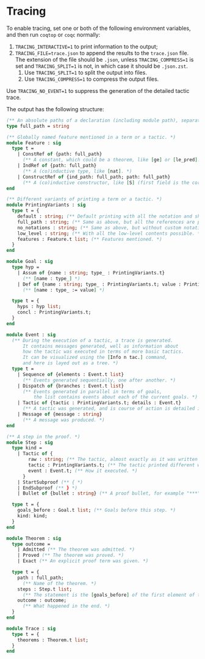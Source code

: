 Tracing
===

To enable tracing, set one or both of the following environment variables, and then run `coqtop` or `coqc` normally:
1. `TRACING_INTERACTIVE=1` to print information to the output;
2. `TRACING_FILE=trace.json` to append the results to the `trace.json` file. The extension of the file should be `.json`,
   unless `TRACING_COMPRESS=1` is set and `TRACING_SPLIT=1` is not, in which case it should be `.json.zst`.
   1. Use `TRACING_SPLIT=1` to split the output into files.
   2. Use `TRACING_COMPRESS=1` to compress the output files.

Use `TRACING_NO_EVENT=1` to suppress the generation of the detailed tactic trace.

The output has the following structure:
```ocaml
(** An absolute paths of a declaration (including module path), separated by periods. *)
type full_path = string

(** Globally named feature mentioned in a term or a tactic. *)
module Feature : sig
  type t =
    | ConstRef of {path: full_path}
      (** A constant, which could be a theorem, like [ge] or [le_pred]. *)
    | IndRef of {path: full_path}
      (** A (co)inductive type, like [nat]. *)
    | ConstructRef of {ind_path: full_path; path: full_path}
      (** A (co)inductive constructor, like [S] (first field is the corresponding type). *)
end

(** Different variants of printing a term or a tactic. *)
module PrintingVariants : sig
  type t = {
    default : string; (** Default printing with all the notation and shortcuts. *)
    full_path : string; (** Same as above, but all the references are printed with full paths (including module paths). *)
    no_notations : string; (** Same as above, but without custom notations. *)
    low_level : string; (** With all the low-level contents possible. *)
    features : Feature.t list; (** Features mentioned. *)
  }
end

module Goal : sig
  type hyp =
    | Assum of {name : string; type_ : PrintingVariants.t}
      (** [name : type_] *)
    | Def of {name : string; type_ : PrintingVariants.t; value : PrintingVariants.t}
      (** [name : type_ := value] *)

  type t = {
    hyps : hyp list;
    concl : PrintingVariants.t;
  }
end

module Event : sig
  (** During the execution of a tactic, a trace is generated.
      It contains messages generated, well as information about
      how the tactic was executed in terms of more basic tactics.
      It can be visualized using the [Info n tac.] command,
      and here is layed out as a tree. *)
  type t =
    | Sequence of {elements : Event.t list}
      (** Events generated sequentially, one after another. *)
    | Dispatch of {branches : Event.t list}
      (** Events generated in parallel in terms of goals,
          the list contains events about each of the current goals. *)
    | Tactic of {tactic : PrintingVariants.t; details : Event.t}
      (** A tactic was generated, and is course of action is detailed in the event. *)
    | Message of {message : string}
      (** A message was produced. *)
end

(** A step in the proof. *)
module Step : sig
  type kind =
    | Tactic of {
        raw : string; (** The tactic, almost exactly as it was written by the user. *)
        tactic : PrintingVariants.t; (** The tactic printed different ways. *)
        event : Event.t; (** How it executed. *)
      }
    | StartSubproof (** { *)
    | EndSubproof (** } *)
    | Bullet of {bullet : string} (** A proof bullet, for example "***". *)

  type t = {
    goals_before : Goal.t list; (** Goals before this step. *)
    kind: kind;
  }
end

module Theorem : sig
  type outcome =
    | Admitted (** The theorem was admitted. *)
    | Proved (** The theorem was proved. *)
    | Exact (** An explicit proof term was given. *)

  type t = {
    path : full_path;
      (** Name of the theorem. *)
    steps : Step.t list;
      (** The statement is the [goals_before] of the first element of this list. *)
    outcome : outcome;
      (** What happened in the end. *)
  }
end

module Trace : sig
  type t = {
    theorems : Theorem.t list;
  }
end
```
